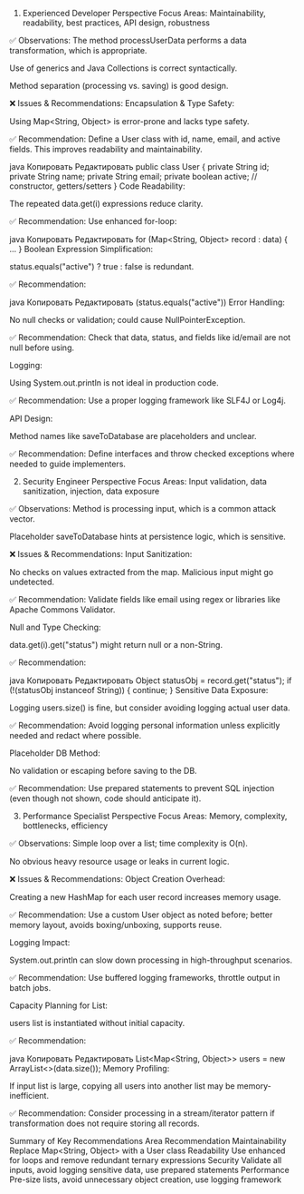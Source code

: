 1. Experienced Developer Perspective
Focus Areas: Maintainability, readability, best practices, API design, robustness

✅ Observations:
The method processUserData performs a data transformation, which is appropriate.

Use of generics and Java Collections is correct syntactically.

Method separation (processing vs. saving) is good design.

❌ Issues & Recommendations:
Encapsulation & Type Safety:

Using Map<String, Object> is error-prone and lacks type safety.

✅ Recommendation: Define a User class with id, name, email, and active fields. This improves readability and maintainability.

java
Копировать
Редактировать
public class User {
    private String id;
    private String name;
    private String email;
    private boolean active;
    // constructor, getters/setters
}
Code Readability:

The repeated data.get(i) expressions reduce clarity.

✅ Recommendation: Use enhanced for-loop:

java
Копировать
Редактировать
for (Map<String, Object> record : data) { ... }
Boolean Expression Simplification:

status.equals("active") ? true : false is redundant.

✅ Recommendation:

java
Копировать
Редактировать
(status.equals("active"))
Error Handling:

No null checks or validation; could cause NullPointerException.

✅ Recommendation: Check that data, status, and fields like id/email are not null before using.

Logging:

Using System.out.println is not ideal in production code.

✅ Recommendation: Use a proper logging framework like SLF4J or Log4j.

API Design:

Method names like saveToDatabase are placeholders and unclear.

✅ Recommendation: Define interfaces and throw checked exceptions where needed to guide implementers.

2. Security Engineer Perspective
Focus Areas: Input validation, data sanitization, injection, data exposure

✅ Observations:
Method is processing input, which is a common attack vector.

Placeholder saveToDatabase hints at persistence logic, which is sensitive.

❌ Issues & Recommendations:
Input Sanitization:

No checks on values extracted from the map. Malicious input might go undetected.

✅ Recommendation: Validate fields like email using regex or libraries like Apache Commons Validator.

Null and Type Checking:

data.get(i).get("status") might return null or a non-String.

✅ Recommendation:

java
Копировать
Редактировать
Object statusObj = record.get("status");
if (!(statusObj instanceof String)) { continue; }
Sensitive Data Exposure:

Logging users.size() is fine, but consider avoiding logging actual user data.

✅ Recommendation: Avoid logging personal information unless explicitly needed and redact where possible.

Placeholder DB Method:

No validation or escaping before saving to the DB.

✅ Recommendation: Use prepared statements to prevent SQL injection (even though not shown, code should anticipate it).

3. Performance Specialist Perspective
Focus Areas: Memory, complexity, bottlenecks, efficiency

✅ Observations:
Simple loop over a list; time complexity is O(n).

No obvious heavy resource usage or leaks in current logic.

❌ Issues & Recommendations:
Object Creation Overhead:

Creating a new HashMap for each user record increases memory usage.

✅ Recommendation: Use a custom User object as noted before; better memory layout, avoids boxing/unboxing, supports reuse.

Logging Impact:

System.out.println can slow down processing in high-throughput scenarios.

✅ Recommendation: Use buffered logging frameworks, throttle output in batch jobs.

Capacity Planning for List:

users list is instantiated without initial capacity.

✅ Recommendation:

java
Копировать
Редактировать
List<Map<String, Object>> users = new ArrayList<>(data.size());
Memory Profiling:

If input list is large, copying all users into another list may be memory-inefficient.

✅ Recommendation: Consider processing in a stream/iterator pattern if transformation does not require storing all records.

Summary of Key Recommendations
Area	Recommendation
Maintainability	Replace Map<String, Object> with a User class
Readability	Use enhanced for loops and remove redundant ternary expressions
Security	Validate all inputs, avoid logging sensitive data, use prepared statements
Performance	Pre-size lists, avoid unnecessary object creation, use logging framework
